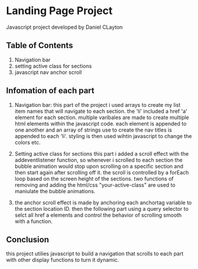# Landing Page Project
Javascript project developed by Daniel CLayton
## Table of Contents
1. Navigation bar
2. setting active class for sections
3. javascript nav anchor scroll


## Infomation of each part
1. Navigation bar:
this part of the project i used arrays to create my list item names that will navigate to each section. the 'li' included a href 'a' element for each section. multiple varibales are made to create multiple html elements within the javascript code. each element is appended to one another and an array of strings use to create the nav titles is appended to each 'li'.
styling is then used wihtin javascript to change the colors etc.

2. Setting active class for sections
this part i added a scroll effect with the addeventlistener function, so whenever i scrolled to each section the bubble animation would stop upon scrolling on a specific section and then start again after scrolling off it. the scroll is controlled by a forEach loop based on the screen height of the sections.
two functions of removing and adding the html/css "your-active-class" are used to maniulate the bubble animations.

3. the anchor scroll effect is made by anchoring each anchortag variable to the section location ID.
then the following part using a query selector to selct all href a elements and control the behavior of scrolling smooth with a function.

## Conclusion
this project utilies javascript to build a navigation that scrolls to each part with other display functions to turn it dynamic.